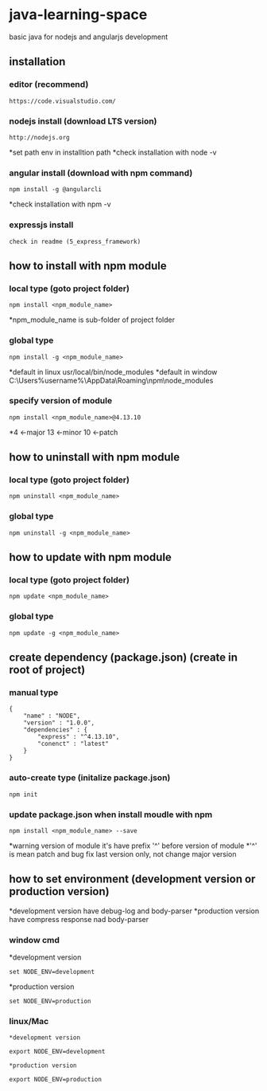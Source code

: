 # java-learning-space
basic java for nodejs and angularjs development

## installation
### editor (recommend)

    https://code.visualstudio.com/

### nodejs install (download LTS version)
   
    http://nodejs.org
    
   *set path env in installtion path
   *check installation with node -v

### angular install (download with npm command)
    
    npm install -g @angularcli
    
   *check installation with npm -v

### expressjs install 

    check in readme (5_express_framework)

## how to install with npm module
### local type (goto project folder)

    npm install <npm_module_name>

   *npm_module_name is sub-folder of project folder

### global type 

    npm install -g <npm_module_name>

   *default in linux usr/local/bin/node_modules
   *default in window C:\Users\%username%\AppData\Roaming\npm\node_modules

### specify version of module
    
    npm install <npm_module_name>@4.13.10

   *4 <-major 13 <-minor 10 <-patch

## how to uninstall with npm module
### local type (goto project folder)

    npm uninstall <npm_module_name>

### global type 

    npm uninstall -g <npm_module_name>

## how to update with npm module
### local type (goto project folder)

    npm update <npm_module_name>

### global type 

    npm update -g <npm_module_name>

## create dependency (package.json) (create in root of project)
### manual type

    {
        "name" : "NODE",
        "version" : "1.0.0",
        "dependencies" : {
            "express" : "^4.13.10",
            "conenct" : "latest"
        }
    }

### auto-create type (initalize package.json)
    
    npm init

### update package.json when install moudle with npm

    npm install <npm_module_name> --save

   *warning version of module it's have prefix '^' before version of module
   *'^' is mean patch and bug fix last version only, not change major version

## how to set environment (development version or production version)

   *development version have debug-log and body-parser
   *production version have compress response nad body-parser

### window cmd
    
   *development version

    set NODE_ENV=development

   *production version

    set NODE_ENV=production

### linux/Mac

    *development version

    export NODE_ENV=development

    *production version

    export NODE_ENV=production